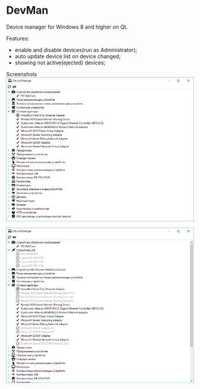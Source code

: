 # DevMan
Device manager for Windows 8 and higher on Qt.

Features:<br />
- enable and disable devices(run as Administrator);<br />
- auto update device list on device changed;<br />
- showing not active(ejected) devices;<br />

Screenshots
![alt tag](https://github.com/SergeySheleg/DevMan/blob/docs/screenshots/pic0.png)<br />

![alt tag](https://github.com/SergeySheleg/DevMan/blob/docs/screenshots/pic1.png)
